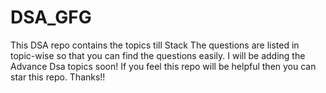 # DSA_GFG
This DSA repo contains the topics till Stack 
The questions are listed in topic-wise so that you can find the questions easily.
I will be adding the Advance Dsa topics soon!
If you feel this repo will be helpful then you can star this repo.
Thanks!!
